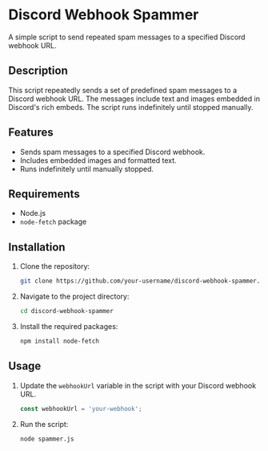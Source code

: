 # Discord Webhook Spammer

A simple script to send repeated spam messages to a specified Discord webhook URL.

## Description

This script repeatedly sends a set of predefined spam messages to a Discord webhook URL. The messages include text and images embedded in Discord's rich embeds. The script runs indefinitely until stopped manually.

## Features

- Sends spam messages to a specified Discord webhook.
- Includes embedded images and formatted text.
- Runs indefinitely until manually stopped.

## Requirements

- Node.js
- `node-fetch` package

## Installation

1. Clone the repository:

    ```sh
    git clone https://github.com/your-username/discord-webhook-spammer.git
    ```

2. Navigate to the project directory:

    ```sh
    cd discord-webhook-spammer
    ```

3. Install the required packages:

    ```sh
    npm install node-fetch
    ```

## Usage

1. Update the `webhookUrl` variable in the script with your Discord webhook URL.

    ```js
    const webhookUrl = 'your-webhook';
    ```

2. Run the script:

    ```sh
    node spammer.js
    ```

